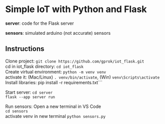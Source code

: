 # Simple IoT with Python and Flask

**server**: code for the Flask server  

**sensors**: simulated arduino (not accurate) sensors 

## Instructions 

Clone project: ```git clone https://github.com/gprok/iot_flask.git```   
cd in iot_flask directory: ```cd iot_flask```    
Create virtual environment: ```python -m venv venv```   
activate it: (Mac/Linux) ```. venv/bin/activate```, (Win) ```venv\Scripts\activate```    
Install libraries: pip install -r requirements.txt```    

Start server: 
```cd server```   
```flask --app server run```   

Run sensors:
Open a new terminal in VS Code   
```cd sensors```    
activate venv in new terminal
```python sensors.py```   
